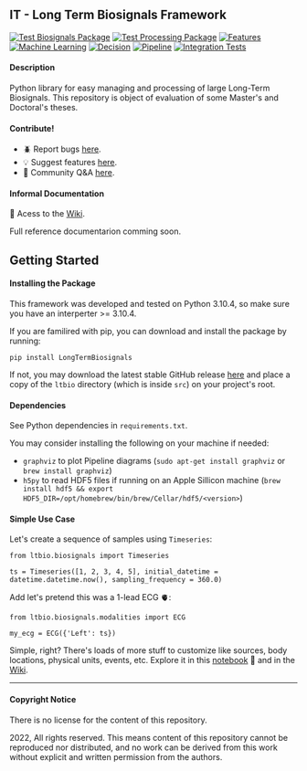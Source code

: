 ## IT - Long Term Biosignals Framework

[![Test Biosignals Package](https://github.com/jomy-kk/IT-PreEpiSeizures/actions/workflows/test-biosignals-package.yml/badge.svg?branch=main&event=push)](https://github.com/jomy-kk/IT-PreEpiSeizures/actions/workflows/test-biosignals-package.yml)
 [![Test Processing Package](https://github.com/jomy-kk/IT-PreEpiSeizures/actions/workflows/test-processing-package.yml/badge.svg)](https://github.com/jomy-kk/IT-PreEpiSeizures/actions/workflows/test-processing-package.yml)
[![Features](https://github.com/jomy-kk/IT-PreEpiSeizures/actions/workflows/test-features-package.yml/badge.svg)](https://github.com/jomy-kk/IT-PreEpiSeizures/actions/workflows/test-features-package.yml)
[![Machine Learning](https://github.com/jomy-kk/IT-PreEpiSeizures/actions/workflows/test-ml-package.yml/badge.svg)](https://github.com/jomy-kk/IT-PreEpiSeizures/actions/workflows/test-ml-package.yml)
[![Decision](https://github.com/jomy-kk/IT-PreEpiSeizures/actions/workflows/test-decision-package.yml/badge.svg)](https://github.com/jomy-kk/IT-PreEpiSeizures/actions/workflows/test-decision-package.yml)
[![Pipeline](https://github.com/jomy-kk/IT-LongTermBiosignals/actions/workflows/test-pipeline-package.yml/badge.svg)](https://github.com/jomy-kk/IT-LongTermBiosignals/actions/workflows/test-pipeline-package.yml)
[![Integration Tests](https://github.com/jomy-kk/IT-LongTermBiosignals/actions/workflows/test-integration.yml/badge.svg)](https://github.com/jomy-kk/IT-LongTermBiosignals/actions/workflows/test-integration.yml)

#### Description
Python library for easy managing and processing of large Long-Term Biosignals.
This repository is object of evaluation of some Master's and Doctoral's theses.

#### Contribute!

* 🪲 Report bugs <a href="https://github.com/jomy-kk/IT-LongTermBiosignals/issues/new?assignees=jomy-kk&labels=fix&template=bug_report.md&title=%5BBUG%5D+Write+a+title+here">here</a>.
* 💡 Suggest features <a href="https://github.com/jomy-kk/IT-LongTermBiosignals/issues/new?assignees=jomy-kk&labels=enhancement&template=feature_request.md&title=%5BNEW%5D+Write+a+title+here">here</a>.
* 💬 Community Q&A <a href="https://github.com/jomy-kk/IT-LongTermBiosignals/discussions/categories/q-a">here</a>.

#### Informal Documentation

📑 Acess to the <a href="https://github.com/jomy-kk/IT-LongTermBiosignals/wiki">Wiki</a>.

Full reference documentarion comming soon.

## Getting Started

#### Installing the Package

This framework was developed and tested on Python 3.10.4, so make sure you have an interperter >= 3.10.4.

If you are familired with pip, you can download and install the package by running:

```
pip install LongTermBiosignals
```

If not, you may download the latest stable GitHub release [here](https://github.com/jomy-kk/IT-LongTermBiosignals/releases) and place a copy of the `ltbio` directory (which is inside `src`) on your project's root.

#### Dependencies

See Python dependencies in `requirements.txt`.

You may consider installing the following on your machine if needed:
* `graphviz` to plot Pipeline diagrams (`sudo apt-get install graphviz` or `brew install graphviz`)
* `h5py` to read HDF5 files if running on an Apple Sillicon machine (`brew install hdf5 && export HDF5_DIR=/opt/homebrew/bin/brew/Cellar/hdf5/<version>`)

#### Simple Use Case

Let's create a sequence of samples using `Timeseries`:

```
from ltbio.biosignals import Timeseries

ts = Timeseries([1, 2, 3, 4, 5], initial_datetime = datetime.datetime.now(), sampling_frequency = 360.0)
```

Add let's pretend this was a 1-lead ECG 🫀:

```
from ltbio.biosignals.modalities import ECG
 
my_ecg = ECG({'Left': ts})
```

Simple, right? There's loads of more stuff to customize like sources, body locations, physical units, events, etc. Explore it in this [notebook](https://github.com/jomy-kk/IT-LongTermBiosignals/blob/main/examples/getting_started.ipynb) 📓 and in the <a href="https://github.com/jomy-kk/IT-LongTermBiosignals/wiki">Wiki</a>.

________

#### Copyright Notice

There is no license for the content of this repository.

2022, All rights reserved. This means content of this repository cannot be reproduced nor distributed, and no work can be derived from this work without explicit and written permission from the authors.

